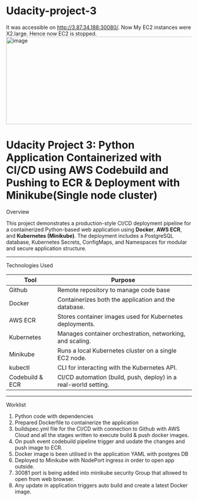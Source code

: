 # Udacity-project-3

It was accessible on http://3.87.34.188:30080/. Now My EC2 instances were X2.large. Hence now EC2 is stopped.
<img width="976" height="237" alt="image" src="https://github.com/user-attachments/assets/d68544a8-2b9d-4ab4-970d-45a8ad4f6c6b" />

# Udacity Project 3: Python Application Containerized with CI/CD using AWS Codebuild and Pushing to ECR & Deployment with Minikube(Single node cluster)

Overview

This project demonstrates a production-style CI/CD deployment pipeline for a containerized Python-based web application using **Docker**, **AWS ECR**, and **Kubernetes (Minikube)**.
The deployment includes a PostgreSQL database, Kubernetes Secrets, ConfigMaps, and Namespaces for modular and secure application structure.

---

Technologies Used

| Tool              | Purpose                                                                 |
|-------------------|-------------------------------------------------------------------------|
| Github            | Remote repository to manage code base                                   |
| Docker            | Containerizes both the application and the database.                    |
| AWS ECR           | Stores container images used for Kubernetes deployments.                |
| Kubernetes        | Manages container orchestration, networking, and scaling.               |
| Minikube          | Runs a local Kubernetes cluster on a single EC2 node.                   |
| kubectl           | CLI for interacting with the Kubernetes API.                            |
| Codebuild & ECR   | CI/CD automation (build, push, deploy) in a real-world setting.         |

---

Worklist

1. Python code with dependencies 
2. Prepared Dockerfile to containerize the application
3. buildspec.yml file for the CI/CD with connection to Github with AWS Cloud and all the stages written to execute build & push docker images.
4. On push event codebuild pipeline trigger and uodate the changes and push image to ECR.
5. Docker image is been utilised in the application YAML with postgres DB
6. Deployed to Minikube with NodePort ingress in order to open app outside.
7. 30081 port is being added into minikube security Group that allowed to open from web browser.
8. Any update in application triggers auto build and create a latest Docker image.

